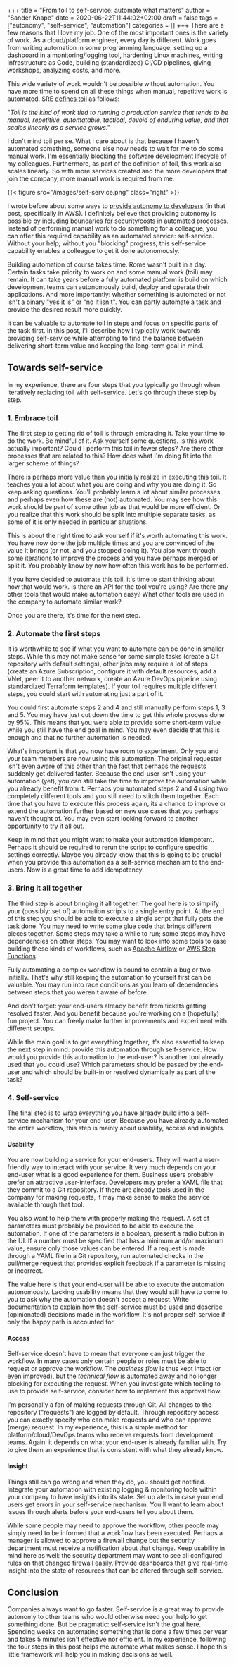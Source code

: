 +++
title = "From toil to self-service: automate what matters"
author = "Sander Knape"
date = 2020-06-22T11:44:02+02:00
draft = false
tags = ["autonomy", "self-service", "automation"]
categories = []
+++
There are a few reasons that I love my job. One of the most important ones is the variety of work. As a cloud/platform engineer, every day is different. Work goes from writing automation in some programming language, setting up a dashboard in a monitoring/logging tool, hardening Linux machines, writing Infrastructure as Code, building (standardized) CI/CD pipelines, giving workshops, analyzing costs, and more.

This wide variety of work wouldn't be possible without automation. You have more time to spend on all these things when manual, repetitive work is automated. SRE [defines toil](https://landing.google.com/sre/sre-book/chapters/eliminating-toil/) as follows:

"*Toil is the kind of work tied to running a production service that tends to be manual, repetitive, automatable, tactical, devoid of enduring value, and that scales linearly as a service grows*."

I don't mind toil per se. What I care about is that because I haven't automated something, someone else now needs to wait for me to do some manual work. I'm essentially blocking the software development lifecycle of my colleagues. Furthermore, as part of the definition of toil, this work also scales linearly. So with more services created and the more developers that join the company, more manual work is required from me.

{{< figure src="/images/self-service.png" class="right" >}}

I wrote before about some ways to [provide autonomy to developers](https://sanderknape.com/2019/07/five-ways-enable-developer-autonomy-aws/) (in that post, specifically in AWS). I definitely believe that providing autonomy is possible by including boundaries for security/costs in automated processes. Instead of performing manual work to do something for a colleague, you can offer this required capability as an automated service: self-service. Without your help, without you "blocking" progress, this self-service capability enables a colleague to get it done autonomously.

Building automation of course takes time. Rome wasn't built in a day. Certain tasks take priority to work on and some manual work (toil) may remain. It can take years before a fully automated platform is build on which development teams can autonomously build, deploy and operate their applications. And more importantly: whether something is automated or not isn't a binary "yes it is" or "no it isn't". You can partly automate a task and provide the desired result more quickly.

It can be valuable to automate toil in steps and focus on specific parts of the task first. In this post, I'll describe how I typically work towards providing self-service while attempting to find the balance between delivering short-term value and keeping the long-term goal in mind.

## Towards self-service

In my experience, there are four steps that you typically go through when iteratively replacing toil with self-service. Let's go through these step by step.

### 1. Embrace toil

The first step to getting rid of toil is through embracing it. Take your time to do the work. Be mindful of it. Ask yourself some questions. Is this work actually important? Could I perform this toil in fewer steps? Are there other processes that are related to this? How does what I'm doing fit into the larger scheme of things?

There is perhaps more value than you initially realize in executing this toil. It teaches you a lot about what you are doing and why you are doing it. So keep asking questions. You'll probably learn a lot about similar processes and perhaps even how these are (not) automated. You may see how this work should be part of some other job as that would be more efficient. Or you realize that this work should be split into multiple separate tasks, as some of it is only needed in particular situations.

This is about the right time to ask yourself if it's worth automating this work. You have now done the job multiple times and you are convinced of the value it brings (or not, and you stopped doing it). You also went through some iterations to improve the process and you have perhaps merged or split it. You probably know by now how often this work has to be performed.

If you have decided to automate this toil, it's time to start thinking about how that would work. Is there an API for the tool you're using? Are there any other tools that would make automation easy? What other tools are used in the company to automate similar work?

Once you are there, it's time for the next step.

### 2. Automate the first steps

It is worthwhile to see if what you want to automate can be done in smaller steps. While this may not make sense for some simple tasks (create a Git repository with default settings), other jobs may require a lot of steps (create an Azure Subscription, configure it with default resources, add a VNet, peer it to another network, create an Azure DevOps pipeline using standardized Terraform templates). If your toil requires multiple different steps, you could start with automating just a part of it.

You could first automate steps 2 and 4 and still manually perform steps 1, 3 and 5. You may have just cut down the time to get this whole process done by 95%. This means that you were able to provide some short-term value while you still have the end goal in mind. You may even decide that this is enough and that no further automation is needed.

What's important is that you now have room to experiment. Only you and your team members are now using this automation. The original requester isn't even aware of this other than the fact that perhaps the requests suddenly get delivered faster. Because the end-user isn't using your automation (yet), you can still take the time to improve the automation while you already benefit from it. Perhaps you automated steps 2 and 4 using two completely different tools and you still need to stitch them together. Each time that you have to execute this process again, its a chance to improve or extend the automation further based on new use cases that you perhaps haven't thought of. You may even start looking forward to another opportunity to try it all out.

Keep in mind that you might want to make your automation idempotent. Perhaps it should be required to rerun the script to configure specific settings correctly. Maybe you already know that this is going to be crucial when you provide this automation as a self-service mechanism to the end-users. Now is a great time to add idempotency.

### 3. Bring it all together

The third step is about bringing it all together. The goal here is to simplify your (possibly: set of) automation scripts to a single entry point. At the end of this step you should be able to execute a single script that fully gets the task done. You may need to write some glue code that brings different pieces together. Some steps may take a while to run; some steps may have dependencies on other steps. You may want to look into some tools to ease building these kinds of workflows, such as [Apache Airflow](https://airflow.apache.org/) or [AWS Step Functions](https://aws.amazon.com/step-functions/).

Fully automating a complex workflow is bound to contain a bug or two initially. That's why still keeping the automation to yourself first can be valuable. You may run into race conditions as you learn of dependencies between steps that you weren't aware of before.

And don't forget: your end-users already benefit from tickets getting resolved faster. And you benefit because you're working on a (hopefully) fun project. You can freely make further improvements and experiment with different setups.

While the main goal is to get everything together, it's also essential to keep the next step in mind: provide this automation through self-service. How would you provide this automation to the end-user? Is another tool already used that you could use? Which parameters should be passed by the end-user and which should be built-in or resolved dynamically as part of the task?

### 4. Self-service

The final step is to wrap everything you have already build into a self-service mechanism for your end-user. Because you have already automated the entire workflow, this step is mainly about usability, access and insights.

#### Usability

You are now building a service for your end-users. They will want a user-friendly way to interact with your service. It very much depends on your end-user what is a good experience for them. Business users probably prefer an attractive user-interface. Developers may prefer a YAML file that they commit to a Git repository. If there are already tools used in the company for making requests, it may make sense to make the service available through that tool.

You also want to help them with properly making the request. A set of parameters must probably be provided to be able to execute the automation. If one of the parameters is a boolean, present a radio button in the UI. If a number must be specified that has a minimum and/or maximum value, ensure only those values can be entered. If a request is made through a YAML file in a Git repository, run automated checks in the pull/merge request that provides explicit feedback if a parameter is missing or incorrect.

The value here is that your end-user will be able to execute the automation autonomously. Lacking usability means that they would still have to come to you to ask why the automation doesn't accept a request. Write documentation to explain how the self-service must be used and describe (opinionated) decisions made in the workflow. It's not proper self-service if only the happy path is accounted for.

#### Access

Self-service doesn't have to mean that everyone can just trigger the workflow. In many cases only certain people or roles must be able to request or approve the workflow. The *business flow* is thus kept intact (or even improved), but the *technical flow* is automated away and no longer blocking for executing the request. When you investigate which tooling to use to provide self-service, consider how to implement this approval flow.

I'm personally a fan of making requests through Git. All changes to the repository ("requests") are logged by default. Through repository access you can exactly specify who can make requests and who can approve (merge) request. In my experience, this is a simple method for platform/cloud/DevOps teams who receive requests from development teams. Again: it depends on what your end-user is already familiar with. Try to give them an experience that is consistent with what they already know.

#### Insight

Things still can go wrong and when they do, you should get notified. Integrate your automation with existing logging & monitoring tools within your company to have insights into its state. Set up alerts in case your end users get errors in your self-service mechanism. You'll want to learn about issues through alerts before your end-users tell you about them.

While some people may need to approve the workflow, other people may simply need to be informed that a workflow has been executed. Perhaps a manager is allowed to approve a firewall change but the security department must receive a notification about that change. Keep usability in mind here as well: the security department may want to see all configured rules on that changed firewall easily. Provide dashboards that give real-time insight into the state of resources that can be altered through self-service.

## Conclusion

Companies always want to go faster. Self-service is a great way to provide autonomy to other teams who would otherwise need your help to get something done. But be pragmatic: self-service isn't the goal here. Spending weeks on automating something that is done a few times per year and takes 5 minutes isn't effective nor efficient. In my experience, following the four steps in this post helps me automate what makes sense. I hope this little framework will help you in making decisions as well.
